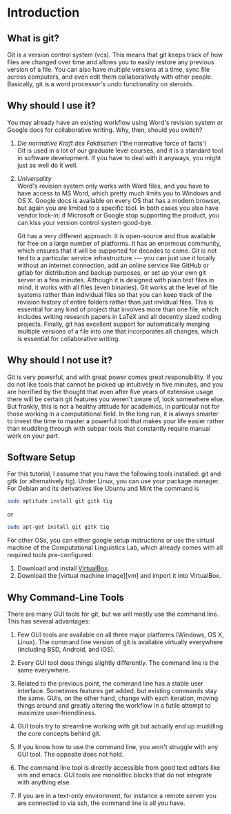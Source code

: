 Introduction
============

What is git?
------------

Git is a version control system (vcs).
This means that git keeps track of how files are changed over time and allows you to easily restore any previous version of a file.
You can also have multiple versions at a time, sync file across computers, and even edit them collaboratively with other people.
Basically, git is a word processor's undo functionality on steroids.


Why should I use it?
--------------------

You may already have an existing workflow using Word's revision system or Google docs for collaborative writing.
Why, then, should you switch?

1. *Die normative Kraft des Faktischen* ('the normative force of facts')  
   Git is used in a lot of our graduate level courses, and it is a standard tool in software development.
   If you have to deal with it anyways, you might just as well do it well.

1. *Universality*  
   Word's revision system only works with Word files, and you have to have access to MS Word, which pretty much limits you to Windows and OS X.
   Google docs is available on every OS that has a modern browser, but again you are limited to a specific tool.
   In both cases you also have vendor lock-in: if Microsoft or Google stop supporting the product, you can kiss your version control system good-bye.

   Git has a very different approach: it is open-source and thus available for free on a large number of platforms.
   It has an enormous community, which ensures that it will be supported for decades to come.
   Git is not tied to a particular service infrastructure --- you can just use it locally without an internet connection, add an online service like GitHub or gitlab for distribution and backup purposes, or set up your own git server in a few minutes.
   Although it is designed with plain text files in mind, it works with all files (even binaries).
   Git works at the level of file systems rather than individual files so that you can keep track of the revision history of entire folders rather than just invidiual files.
   This is essential for any kind of project that involves more than one file, which includes writing research papers in LaTeX and all decently sized coding projects.
   Finally, git has excellent support for automatically merging multiple versions of a file into one that incorporates all changes, which is essential for collaborative writing.


Why should I not use it?
------------------------

Git is very powerful, and with great power comes great responsibility.
If you do not like tools that cannot be picked up intuitively in five minutes, and you are horrified by the thought that even after five years of extensive usage there will be certain git features you weren't aware of, look somewhere else.
But frankly, this is not a healthy attitude for academics, in particular not for those working in a computational field.
In the long run, it is always smarter to invest the time to master a powerful tool that makes your life easier rather than muddling through with subpar tools that constantly require manual work on your part.


Software Setup
--------------

For this tutorial, I assume that you have the following tools installed: git and gitk (or alternatively tig).
Under Linux, you can use your package manager.
For Debian and its derivatives like Ubuntu and Mint the command is

~~~bash
sudo aptitude install git gitk tig
~~~

or 

~~~bash
sudo apt-get install git gitk tig
~~~

For other OSs, you can either google setup instructions or use the virtual machine of the Computational Linguistics Lab, which already comes with all required tools pre-configured:

1.  Download and install [VirtualBox](https://www.virtualbox.org/wiki/Downloads).
1.  Download the [virtual machine image][vm] and import it into VirtualBox.


Why Command-Line Tools
----------------------

There are many GUI tools for git, but we will mostly use the command line.
This has several advantages:

1.  Few GUI tools are available on all three major platforms (Windows, OS X, Linux).
    The command line version of git is available virtually everywhere (including BSD, Android, and iOS).

1.  Every GUI tool does things slightly differently.
    The command line is the same everywhere.

1.  Related to the previous point, the command line has a stable user interface.
    Sometimes features get added, but existing commands stay the same.
    GUIs, on the other hand, change with each iteration, moving things around and greatly altering the workflow in a futile attempt to maximize user-friendliness.

1.  GUI tools try to streamline working with git but actually end up muddling the core concepts behind git.

1.  If you know how to use the command line, you won't struggle with any GUI tool.
    The opposite does not hold.

1.  The command line tool is directly accessible from good text editors like vim and emacs.
    GUI tools are monolithic blocks that do not integrate with anything else.

1.  If you are in a text-only environment, for instance a remote server you are connected to via ssh, the command line is all you have.
